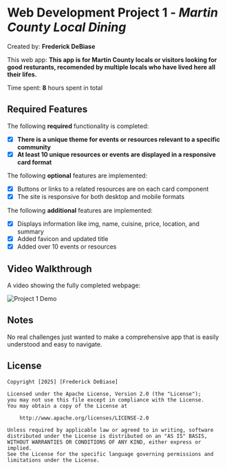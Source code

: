 # Web Development Project 1 - *Martin County Local Dining*

Created by: **Frederick DeBiase**

This web app: **This app is for Martin County locals or visitors looking for good resturants, recomended by multiple locals who have lived here all their lifes.**

Time spent: **8** hours spent in total

## Required Features

The following **required** functionality is completed:

- [x] **There is a unique theme for events or resources relevant to a specific community**
- [x] **At least 10 unique resources or events are displayed in a responsive card format**

The following **optional** features are implemented:

- [x] Buttons or links to a related resources are on each card component
- [x] The site is responsive for both desktop and mobile formats

The following **additional** features are implemented:

* [x] Displays information like img, name, cuisine, price, location, and summary
* [x] Added favicon and updated title
* [x] Added over 10 events or resources

## Video Walkthrough

A video showing the fully completed webpage:

![Project 1 Demo](https://i.imgur.com/Q5wSHlv.gif)

## Notes

No real challenges just wanted to make a comprehensive app that is easily understood and easy to navigate.

## License

    Copyright [2025] [Frederick DeBiase]

    Licensed under the Apache License, Version 2.0 (the "License");
    you may not use this file except in compliance with the License.
    You may obtain a copy of the License at

        http://www.apache.org/licenses/LICENSE-2.0

    Unless required by applicable law or agreed to in writing, software
    distributed under the License is distributed on an "AS IS" BASIS,
    WITHOUT WARRANTIES OR CONDITIONS OF ANY KIND, either express or implied.
    See the License for the specific language governing permissions and
    limitations under the License.
